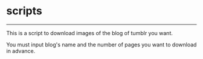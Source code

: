 scripts
=======

-------

This is a script to download images of the blog of tumblr you want. 

You must input blog's name and the number of pages you want to download in advance.


